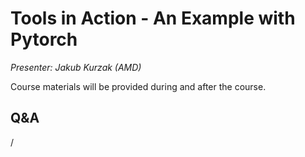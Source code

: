 # Tools in Action - An Example with Pytorch

<!-- Cannot do in full italics as the ã is misplaced which is likely an mkdocs bug. -->
*Presenter: Jakub Kurzak (AMD)*

Course materials will be provided during and after the course.

<!--
<video src="https://462000265.lumidata.eu/4day-20231003/recordings/4_10_Best_Practices_GPU_Optimization.mp4" controls="controls">
</video>

-   [Slides on the web](https://462000265.lumidata.eu/4day-20231003/files/LUMI-4day-20231003-4_10_Best_Practices_GPU_Optimization.pdf)

-   Downloadable scripts as
    [bzip2-compressed tar archive](https://462000265.lumidata.eu/4day-20231003/files/LUMI-4day-20231003-4_10_scripts.tar.bz2) and 
    [uncompressed tar archive](https://462000265.lumidata.eu/4day-20231003/files/LUMI-4day-20231003-4_10_scripts.tar)

-   Slides available on LUMI as:
    -   `/appl/local/training/4day-20231003/files/LUMI-4day-20231003-4_10_Best_Practices_GPU_Optimization.pdf`
    -   `/project/project_465000644/slides/AMD/session-4-ToolsInActionPytorchExample-LUMI.pdf` (temporary, for the lifetime of the project)

-   Scripts archived on lumi as
    bzip2-compressed tar archive in `/appl/local/training/4day-20231003/files/LUMI-4day-20231003-4_10_scripts.tar.bz2` and
    uncompressed tar archive in `/appl/local/training/4day-20231003/files/LUMI-4day-20231003-4_10_scripts.tar`.

-   Video also available on LUMI as
    `/appl/local/training/4day-20231003/recordings/4_10_Best_Practices_GPU_Optimization.mp4`
-->


## Q&A

/


